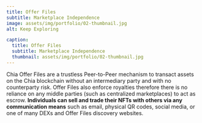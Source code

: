 ```yaml
---
title: Offer Files
subtitle: Marketplace Independence
image: assets/img/portfolio/02-thumbnail.jpg
alt: Keep Exploring

caption:
  title: Offer Files
  subtitle: Marketplace Independence
  thumbnail: assets/img/portfolio/02-thumbnail.jpg
---
```

Chia Offer Files are a trustless Peer-to-Peer mechanism to transact assets on the Chia blockchain without an intermediary party and with no counterparty risk. Offer Files also enforce royalties therefore there is no reliance on any middle parties (such as centralized marketplaces) to act as escrow. **Individuals can sell and trade their NFTs with others via any communication means** such as email, physical QR codes, social media, or one of many DEXs and Offer Files discovery websites.